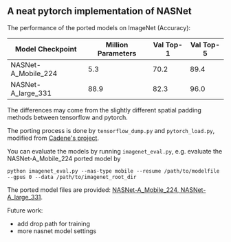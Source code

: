 ## A neat pytorch implementation of NASNet

The performance of the ported models on ImageNet (Accuracy):

| Model Checkpoint    | Million Parameters | Val Top-1 | Val Top-5 |
| ------------------- | ------------------ | --------- | --------- |
| NASNet-A_Mobile_224 | 5.3                | 70.2      | 89.4      |
| NASNet-A_large_331  | 88.9               | 82.3      | 96.0      |

The differences may come from the slightly different spatial padding methods between tensorflow and pytorch.

The porting process is done by `tensorflow_dump.py` and `pytorch_load.py`, modified from [Cadene's project](https://github.com/Cadene/tensorflow-model-zoo.torch/tree/master/nasnet).

You can evaluate the models by running `imagenet_eval.py`, e.g. evaluate the NASNet-A_Mobile_224 ported model by

```shell
python imagenet_eval.py --nas-type mobile --resume /path/to/modelfile --gpus 0 --data /path/to/imagenet_root_dir
```

The ported model files are provided: [NASNet-A_Mobile_224, NASNet-A_large_331](https://www.dropbox.com/sh/ng93kp7f7ypat73/AABUQhImioJ2saQ3N-qWzrJga?dl=0).

Future work:  
- add drop path for training  
-  more nasnet model settings
